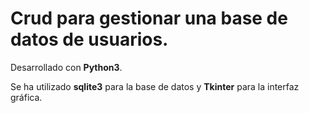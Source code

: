 # Crud para gestionar una base de datos de usuarios.

Desarrollado con **Python3**. 

Se ha utilizado **sqlite3** para la base de datos y **Tkinter** para la interfaz gráfica.
